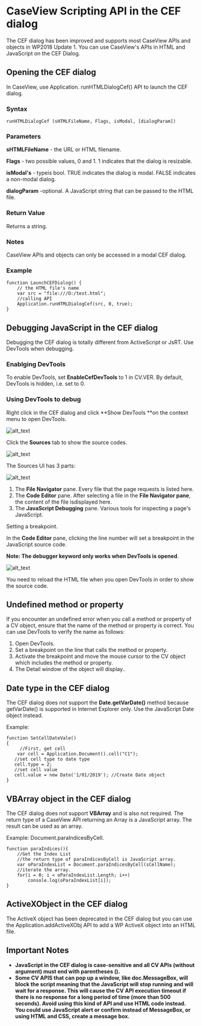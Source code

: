 
# CaseView Scripting API in the CEF dialog

The CEF dialog has been improved and supports most CaseView APIs and objects in WP2018 Update 1. You can use CaseView's APIs in HTML and JavaScript on the CEF Dialog.


## Opening the CEF dialog

In CaseView, use Application. runHTMLDialogCef() API to launch the CEF dialog.


### Syntax


```
runHTMLDialogCef (sHTMLFileName, Flags, isModal, [dialogParam])
```



### Parameters

**sHTMLFileName** - the URL or HTML filename.

**Flags** - two possible values, 0 and 1. 1 indicates that the dialog is resizable.

**isModal's** - typeis bool. TRUE indicates the dialog is modal. FALSE indicates a non-modal dialog.

**dialogParam** -optional. A JavaScript string that can be passed to the HTML file.


### Return Value

Returns a string.


### Notes

CaseView APIs and objects can only be accessed in a modal CEF dialog.


### Example


```
function LaunchCEFDialog() {
    // the HTML file's name
    var src = "file:///D:/test.html";
    //calling API
    Application.runHTMLDialogCef(src, 0, true);
}
```





## Debugging JavaScript in the CEF dialog

Debugging the CEF dialog is totally different from ActiveScript or JsRT. Use DevTools when debugging.


### Enablging DevTools

To enable DevTools, set **EnableCefDevTools** to 1 in CV.VER. By default, DevTools is hidden, i.e. set to 0.


### Using DevTools to debug

Right click in the CEF dialog and click **Show DevTools **on the context menu to open DevTools.

![alt_text](cef_images/1.png "DevTools")



Click the **Sources** tab to show the source codes.



![alt_text](cef_images/2.png "DevTools")


The Sources UI has 3 parts:



![alt_text](cef_images/3.png "DevTools")



1.  The **File Navigator** pane. Every file that the page requests is listed here.
1.  The **Code Editor** pane. After selecting a file in the **File Navigator pane**, the content of the file isdisplayed here.
1.  The **JavaScript Debugging** pane. Various tools for inspecting a page's JavaScript.



Setting a breakpoint.

In the **Code Editor** pane, clicking the line number will set a breakpoint in the JavaScript source code. 

**Note: The debugger keyword only works when DevTools is opened**.



![alt_text](cef_images/4.png "DevTools")


You need to reload the HTML file when you open DevTools in order to show the source code.



## Undefined method or property

If you encounter an undefined error when you call a method or property of a CV object, ensure that the name of the method or property is correct. You can use DevTools to verify the name as follows:



1.  Open DevTools.
1.  Set a breakpoint on the line that calls the method or property.
1.  Activate the breakpoint and move the mouse cursor to the CV object which includes the method or property.
1.  The Detail window of the object will display..


## Date type in the CEF dialog

The CEF dialog does not support the **Date.getVarDate()** method because getVarDate() is supported in Internet Explorer only. Use the JavaScript Date object instead.

Example:


```
function SetCellDateVale()
{
     //First, get cell
    var cell = Application.Document().cell("C1"); 
   //set cell type to date type
   cell.type = 2;
   //set cell value
   cell.value = new Date('1/01/2019'); //Create Date object
}
```



## VBArray object in the CEF dialog

The CEF dialog does not support **VBArray** and is also not required. The return type of a CaseView API returning an Array is a JavaScript array. The result can be used as an array.

Example: Document.paraIndicesByCell.


```
function paraIndices(){
    //Get the Index List
    //the return type of paraIndicesByCell is JavaScript array.
    var oParaIndexList = Document.paraIndicesByCell(sCellName);
    //iterate the array.
    for(i = 0; i < oParaIndexList.Length; i++)
    	console.log(oParaIndexList[i]);
}
```



## ActiveXObject in the CEF dialog

The ActiveX object has been deprecated in the CEF dialog but you can use the Application.addActiveXObj API to add a WP ActiveX object into an HTML file.




## Important Notes



*   **JavaScript in the CEF dialog is case-sensitive and all CV APIs (without argument) must end with parentheses ().**
*   **Some CV APIS that can pop up a window, like doc.MessageBox, will block the script meaning that the JavaScript will stop running and will wait for a response. This will cause the CV API execution timeout if there is no response for a long period of time (more than 500 seconds).  Avoid using this kind of API and use HTML code instead. You could use JavaScript alert or confirm instead of MessageBox, or using HTML and CSS, create a message box.**
